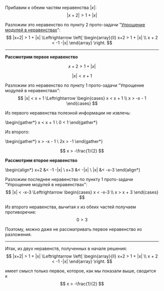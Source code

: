 Прибавим к обеим частям неравенства $|x|$:
$$ |x+2| > 1 + |x| $$

Разложим это неравенство по пункту 2 прото-задачи "[Упрощение модулей в неравенствах](/proto/simple-abs)":
$$ |x+2| > 1 + |x| \Leftrightarrow \left[ \begin{array}{ll} x+2 > 1 + |x| \\ x + 2 < -1 -|x| \end{array} \right. $$

---

**Рассмотрим первое неравенство**

$$ x + 2 > 1 + |x| $$

$$ |x| < x + 1 $$

Разложим это неравенство по пункту 1 прото-задачи "Упрощение модулей в неравенствах":
$$ |x| < x + 1 \Leftrightarrow \begin{cases} x < x + 1 \\ x > -x - 1 \end{cases} $$

Из первого неравенства полезной информации не извлечь:

\begin{gather*}
    x < x + 1 \\
    0 < 1
\end{gather*}

Из второго:

\begin{gather*}
    x > -x - 1 \\
    2x > -1
\end{gather*}

$$ x > -\frac{1}{2} $$

**Рассмотрим второе неравенство**

\begin{align*}
    x+2 &< -1 -|x| 
    \\
    x+3 &< -|x|
    \\
    |x| &< -x-3
\end{align*}

Разложим последнее неравенство по пункту 1 прото-задачи "Упрощение модулей в неравенствах":
$$ |x| < -x-3 \Leftrightarrow \begin{cases} x < -x-3 \\ x > x + 3 \end{cases} $$

Из второго неравенства, вычитая $x$ из обеих частей получаем противоречие:
$$ 0 > 3 $$

Поэтому, можно даже не рассматривать первое неравенство из разложения.

---

Итак, из двух неравенств, полученных в начале решения:
$$ |x+2| > 1 + |x| \Leftrightarrow \left[ \begin{array}{ll} x+2 > 1 + |x| \\ x + 2 < -1 -|x| \end{array} \right. $$

имеет смысл только первое, которое, как мы показали выше, сводится к
$$ x > -\frac{1}{2} $$